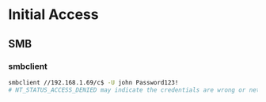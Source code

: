 # Initial Access

## SMB
### smbclient
```bash
smbclient //192.168.1.69/c$ -U john Password123!
# NT_STATUS_ACCESS_DENIED may indicate the credentials are wrong or network access is restricted
```